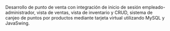 Desarrollo de punto de venta con integración de inicio de sesión 
empleado-administrador, vista de ventas, vista de inventario y CRUD, 
sistema de canjeo de puntos por productos mediante tarjeta virtual utilizando MySQL y JavaSwing.
